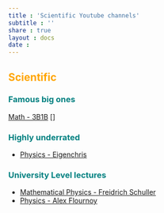 ```yaml
---
title : 'Scientific Youtube channels'
subtitle : ''
share : true
layout : docs
date :
---
```

## <span style = "color:orange"> Scientific </span>

### <span style = "color:teal"> Famous big ones </span>
[Math - 3B1B](https://www.youtube.com/channel/UCYO_jab_esuFRV4b17AJtAw)
[]

### <span style = "color:teal"> Highly underrated </span>

- [Physics - Eigenchris](https://www.youtube.com/channel/UCN8wTUlSAroLslWyf87E2pw)


### <span style = "color:teal"> University Level lectures </span>
- [Mathematical Physics - Freidrich Schuller](https://www.youtube.com/channel/UC6SaWe7xeOp31Vo8cQG1oXw)
- [Physics - Alex Flournoy](https://www.youtube.com/channel/UCHAwDVSS8oDLLln07cNdU6A)
